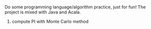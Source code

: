 Do some programming language/algorithm practice, just for fun!
The project is mixed with Java and Acala.

1. compute PI with Monte Carlo method
